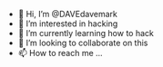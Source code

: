 - 👋 Hi, I’m @DAVEdavemark
- 👀 I’m interested in hacking 
- 🌱 I’m currently learning how to hack 
- 💞️ I’m looking to collaborate on this
- 📫 How to reach me ...

<!---
DAVEdavemark/DAVEdavemark is a ✨ special ✨ repository because its `README.md` (this file) appears on your GitHub profile.
You can click the Preview link to take a look at your changes.
--->
